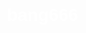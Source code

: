 # bang666
<!DOCTYPE html>
<html lang="en">
<head>
    <meta charset="UTF-8">
    <meta name="viewport" content="width=device-width, initial-scale=1.0">
    <title>Тест по IT технологиям</title>
    <style>
        body {
            margin: 0;
            padding: 0;
            background-image: url('cont1.jpg');
            background-size: cover;
            background-position: center;
            height: 100vh;
            display: flex;
            justify-content: center;
            align-items: center;
            flex-direction: column;
            color: white;
            font-family: Arial, sans-serif;
        }

        #content {
            text-align: center;
        }

        button {
            padding: 10px 20px;
            font-size: 18px;
            background-color: #007bff;
            color: white;
            border: none;
            cursor: pointer;
        }
    </style>
</head>
<body>
    <div id="content">
        <h1>Хочешь узнать свой уровень знаний по IT технологиям?</h1>
        <p>Тогда нажимай на кнопку ниже и проходи тестирование</p>
        <button onclick="window.location.href = 'Data/reg.html'">Перейти к тесту</button>
    </div>
</body>
</html>
Регистрация
<!DOCTYPE html>
<html lang="en">
<head>
    <meta charset="UTF-8">
    <meta name="viewport" content="width=device-width, initial-scale=1.0">
    <title>Регистрация</title>
    <style>
        body {
            background-image: url('cont3.jpg');
            background-size: cover;
            background-position: center;
            height: 100vh;
            margin: 0;
            display: flex;
            justify-content: center;
            align-items: center;
        }

        form {
            background-color: rgba(255, 255, 255, 0.8);
            padding: 20px;
            border-radius: 10px;
        }

        input {
            width: 69%;
            padding: 7px;
            margin-bottom: 10px;
        }

        button {
            width: 100%;
            padding: 10px;
            background-color: #007bff;
            color: white;
            border: none;
            border-radius: 5px;
            cursor: pointer;
        }
    </style>
</head>
<body>
    <form action="console.html" method="post">
        <h2>Регистрация</h2>
        <input type="text" name="name" placeholder="Имя" autocomplete="off" required><br>
        <input type="text" name="login" placeholder="Логин" autocomplete="off" required><br>
        <input type="password" name="password" placeholder="Пароль" autocomplete="off" required><br>
        <button type="submit">Готово</button>
    </form>
</body>
</html>
Переход к тесту
<!DOCTYPE html>
<html lang="en">
<head>
    <meta charset="UTF-8">
    <meta name="viewport" content="width=device-width, initial-scale=1.0">
    <title>Внедряем консоль Python</title>
    <style>
        body {
            margin: 0;
            padding: 0;
            background-image: url('cont2.jpg');
            background-size: cover;
            background-position: center;
            height: 100vh;
            display: flex;
            justify-content: center;
            align-items: center;
            flex-direction: column;
        }
        #console {
            width: 800px;
            background-color: rgba(255, 255, 255, 0.8);
            border-radius: 10px;
            padding: 20px;
            overflow-y: auto;
            font-size: 14px;
        }

    </style>
</head>
<body>
    <div id="console">
        <h1>Добро пожаловать на тест по IT технологиям!</h1>
        <button onclick="runTest()">Запустить тест</button>
    </div>

    <script>
        const question_prompts = [
 ];

        const questions = [
 ];

        let currentQuestionIndex = 0;
        let score = 0;

        function runTest() {
            let consoleElement = document.getElementById("console");
            consoleElement.innerHTML = questions[currentQuestionIndex].vopros;

            let inputElement = document.createElement("input");
            inputElement.type = "text";
            consoleElement.appendChild(inputElement);

            let submitButton = document.createElement("button");
            submitButton.textContent = "Ответить";
            submitButton.disabled = true;
            submitButton.onclick = checkAnswer;
            consoleElement.appendChild(submitButton);

        inputElement.addEventListener("input", function() {
            if (inputElement.value.trim() !== "") {
                submitButton.disabled = false;
            } else {
                submitButton.disabled = true;
            }
        });
        }

        function checkAnswer() {
            let userAnswer = document.querySelector("input").value.toLowerCase();
            let correctAnswer = questions[currentQuestionIndex].otvet;

            if (userAnswer === correctAnswer) {
                score++;
                addToConsole("Правильно!");
            } else {
                addToConsole("Неправильно. Попробуйте еще раз.");
            }

            currentQuestionIndex++;

            if (currentQuestionIndex < questions.length) {
                runTest();
            } else {
                displayResults();
            }
        }

        function displayResults() {
            if (score === questions.length) {
                addToConsole("Молодец");
            } else if (score >= questions.length / 2) {
                addToConsole("Хорошо, но можно лучше.");
            } else {
                addToConsole("Плохо.");
            }
            addToConsole("У вас " + score + " ответов из " + questions.length + " верны!");

            // Сброс переменных для повторного прохождения теста
            currentQuestionIndex = 0;
            score = 0;
        }

        function addToConsole(message) {
            document.getElementById("console").innerHTML += message + "<br>";
        }
    </script>
</body>
</html>
